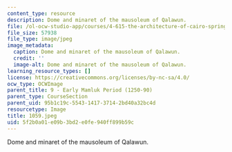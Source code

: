 ```yaml
---
content_type: resource
description: Dome and minaret of the mausoleum of Qalawun.
file: /ol-ocw-studio-app/courses/4-615-the-architecture-of-cairo-spring-2002/5f2b0a01e09b3bd2e0fe940ff899b59c_1059.jpeg
file_size: 57938
file_type: image/jpeg
image_metadata:
  caption: Dome and minaret of the mausoleum of Qalawun.
  credit: ''
  image-alt: Dome and minaret of the mausoleum of Qalawun.
learning_resource_types: []
license: https://creativecommons.org/licenses/by-nc-sa/4.0/
ocw_type: OCWImage
parent_title: 9 - Early Mamluk Period (1250-90)
parent_type: CourseSection
parent_uid: 95b1c19c-5543-1417-3714-2bd40a32bc4d
resourcetype: Image
title: 1059.jpeg
uid: 5f2b0a01-e09b-3bd2-e0fe-940ff899b59c
---
```

Dome and minaret of the mausoleum of Qalawun.